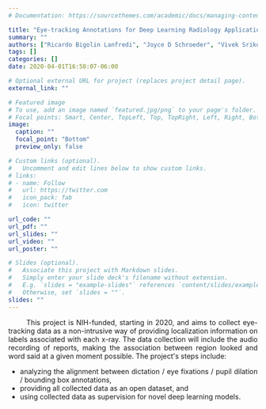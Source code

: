 ```yaml
---
# Documentation: https://sourcethemes.com/academic/docs/managing-content/

title: "Eye-tracking Annotations for Deep Learning Radiology Applications"
summary: ""
authors: ["Ricardo Bigolin Lanfredi", "Joyce D Schroeder", "Vivek Srikumar", "Trafton Drew", "Tolga Tasdizen"]
tags: []
categories: []
date: 2020-04-01T16:50:07-06:00

# Optional external URL for project (replaces project detail page).
external_link: ""

# Featured image
# To use, add an image named `featured.jpg/png` to your page's folder.
# Focal points: Smart, Center, TopLeft, Top, TopRight, Left, Right, BottomLeft, Bottom, BottomRight.
image:
  caption: ""
  focal_point: "Bottom"
  preview_only: false

# Custom links (optional).
#   Uncomment and edit lines below to show custom links.
# links:
# - name: Follow
#   url: https://twitter.com
#   icon_pack: fab
#   icon: twitter

url_code: ""
url_pdf: ""
url_slides: ""
url_video: ""
url_poster: ""

# Slides (optional).
#   Associate this project with Markdown slides.
#   Simply enter your slide deck's filename without extension.
#   E.g. `slides = "example-slides"` references `content/slides/example-slides.md`.
#   Otherwise, set `slides = ""`.
slides: ""
---
```

<div style="text-align: justify "> &nbsp;&nbsp;&nbsp;&nbsp;&nbsp;&nbsp; This project is NIH-funded, starting in 2020, and aims to collect eye-tracking data as a non-intrusive way of providing localization information on labels associated with each x-ray. The data collection will include the audio recording of reports, making the association between region looked and word said at a given moment possible. The project's steps include: 
<ul>
    <li>analyzing the alignment between dictation / eye fixations / pupil dilation / bounding box annotations,</li>
    <li>providing all collected data as an open dataset, and</li>
    <li>using collected data as supervision for novel deep learning models.</li>
</ul>
 </div>